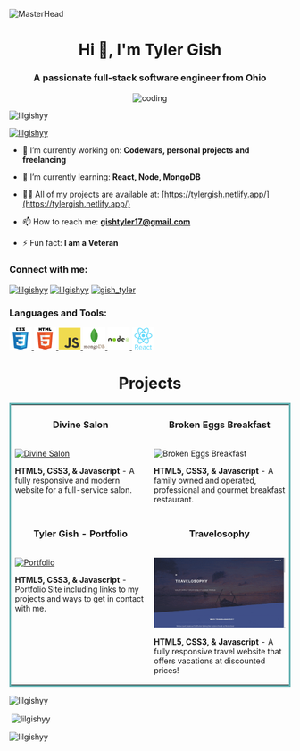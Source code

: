 ![MasterHead](https://user-images.githubusercontent.com/98624860/167753807-f1f77022-ee1e-4681-a408-0bf049a05cee.png)
<h1 align="center">Hi 👋, I'm Tyler Gish</h1>
<h3 align="center">A passionate full-stack software engineer from Ohio</h3>
<p align="center">
<img align="center" alt="coding" width="350" src="https://user-images.githubusercontent.com/98624860/167755135-47bfc60e-e217-43c6-983a-b271ce354482.gif">
  </p>


<p align="left"> <img src="https://komarev.com/ghpvc/?username=lilgishyy&label=Profile%20views&color=0e75b6&style=flat" alt="lilgishyy" /> </p>

<p align="left"> <a href="https://twitter.com/lilgishyy" target="blank"><img src="https://img.shields.io/twitter/follow/lilgishyy?logo=twitter&style=for-the-badge" alt="lilgishyy" /></a> </p>

- 🔭 I’m currently working on: **Codewars, personal projects and freelancing**

- 🌱 I’m currently learning: **React, Node, MongoDB**

- 👨‍💻 All of my projects are available at: [https://tylergish.netlify.app/](https://tylergish.netlify.app/)

- 📫 How to reach me: **gishtyler17@gmail.com**

- ⚡ Fun fact: **I am a Veteran**

<h3 align="left">Connect with me:</h3>
<p align="left">
<a href="https://twitter.com/lilgishyy" target="blank"><img align="center" src="https://raw.githubusercontent.com/rahuldkjain/github-profile-readme-generator/master/src/images/icons/Social/twitter.svg" alt="lilgishyy" height="30" width="40" /></a>
<a href="https://www.linkedin.com/in/tylergish" target="blank"><img align="center" src="https://raw.githubusercontent.com/rahuldkjain/github-profile-readme-generator/master/src/images/icons/Social/linked-in-alt.svg" alt="lilgishyy" height="30" width="40" /></a>
<a href="https://instagram.com/gish_tyler" target="blank"><img align="center" src="https://raw.githubusercontent.com/rahuldkjain/github-profile-readme-generator/master/src/images/icons/Social/instagram.svg" alt="gish_tyler" height="30" width="40" /></a>
</p>

<h3 align="left">Languages and Tools:</h3>
<p align="left"> <a href="https://www.w3schools.com/css/" target="_blank" rel="noreferrer"> <img src="https://raw.githubusercontent.com/devicons/devicon/master/icons/css3/css3-original-wordmark.svg" alt="css3" width="40" height="40"/> </a> <a href="https://www.w3.org/html/" target="_blank" rel="noreferrer"> <img src="https://raw.githubusercontent.com/devicons/devicon/master/icons/html5/html5-original-wordmark.svg" alt="html5" width="40" height="40"/> </a> <a href="https://developer.mozilla.org/en-US/docs/Web/JavaScript" target="_blank" rel="noreferrer"> <img src="https://raw.githubusercontent.com/devicons/devicon/master/icons/javascript/javascript-original.svg" alt="javascript" width="40" height="40"/> </a> <a href="https://www.mongodb.com/" target="_blank" rel="noreferrer"> <img src="https://raw.githubusercontent.com/devicons/devicon/master/icons/mongodb/mongodb-original-wordmark.svg" alt="mongodb" width="40" height="40"/> </a> <a href="https://nodejs.org" target="_blank" rel="noreferrer"> <img src="https://raw.githubusercontent.com/devicons/devicon/master/icons/nodejs/nodejs-original-wordmark.svg" alt="nodejs" width="40" height="40"/> </a> <a href="https://reactjs.org/" target="_blank" rel="noreferrer"> <img src="https://raw.githubusercontent.com/devicons/devicon/master/icons/react/react-original-wordmark.svg" alt="react" width="40" height="40"/> </a> </p>

<h1 align="center">Projects</h1>
<table bordercolor="#66b2b2">
  
  <tr>
    <td width="50%" valign="top">
      <h3 align="center">Divine Salon</h3>
        <br />
        <a target="_blank" href="https://divinesalon.netlify.app/">
            <img src="images/divine.gif" width="100%" alt="Divine Salon"/>
        </a>
        <br />
        <p align="center">
      </p>
      <p> <strong> HTML5, CSS3, & Javascript</strong> - A fully responsive and modern website for a full-service salon.</p>
    </td>
    <td width="50%" valign="top">
      <h3 align="center">Broken Eggs Breakfast</h3>
        <br />
            <img src="images/breakfast.gif" width="100%"  alt="Broken Eggs Breakfast"/>
      <a target="_blank" href="https://brokeneggsbreakfast.netlify.app/">
        </a>
        <br />
        <p align="center">
      </p>
      <p><strong> HTML5, CSS3, & Javascript</strong> - A family owned and operated, professional and gourmet breakfast restaurant.</p>
    </td>
  </tr>
  
  <tr>
    <td width="50%" valign="top">
      <h3 align="center">Tyler Gish - Portfolio</h3>
      <br />
        <a target="_blank" href="https://tylergish.netlify.app/">
          <img src="images/portfolio (1).gif" width="100%" alt="Portfolio"/>
        </a>
      <br />
        <p align="center">
      </p>
      <p><strong>HTML5, CSS3, & Javascript</strong> - Portfolio Site including links to my projects and ways to get in contact with me.</p>
    </td>
    <td width="50%" valign="top">
      <h3 align="center">Travelosophy</h3>
        <br />
        <a target="_blank" href="https://travelosophy.netlify.app/">
          <img src="images/travel.gif" width="100%" alt="Matching Cards"/>
        </a>
        <br />
        <p align="center">
      </p>
      <p><strong>HTML5, CSS3, & Javascript</strong> - A fully responsive travel website that offers vacations at discounted prices!</p>
    </td>
  </tr>
</table>
<p><img align="center" src="https://github-readme-stats.vercel.app/api/top-langs?username=lilgishyy&show_icons=true&locale=en&layout=compact&theme=tokyonight" alt="lilgishyy" /></p>

<p>&nbsp;<img align="center" src="https://github-readme-stats.vercel.app/api?username=lilgishyy&show_icons=true&locale=en&theme=tokyonight" alt="lilgishyy" /></p>

<p><img align="center" src="https://github-readme-streak-stats.herokuapp.com/?user=lilgishyy&&theme=tokyonight" alt="lilgishyy" /></p>
